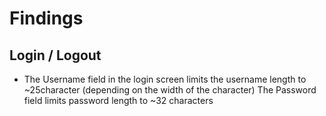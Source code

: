 # Findings

## Login / Logout

- The Username field in the login screen limits the username length to ~25character (depending on the width of the character) The Password field limits password length to ~32 characters
